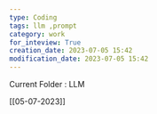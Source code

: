 ```yaml
---
type: Coding  
tags: llm ,prompt
category: work
for_inteview: True
creation_date: 2023-07-05 15:42
modification_date: 2023-07-05 15:42
---
```


  
Current Folder : LLM




[[05-07-2023]]


